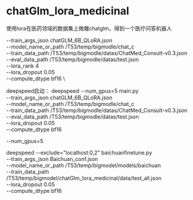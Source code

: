# chatGlm_lora_medicinal
使用lora在医药领域的数据集上微雕chatglm，得到一个医疗问答机器人


--train_args_json chatGLM_6B_QLoRA.json \
--model_name_or_path /T53/temp/bigmodle/chat_c \
--train_data_path /T53/temp/bigmodle/datas/ChatMed_Consult-v0.3.json \
--eval_data_path /T53/temp/bigmodle/datas/test.json \
--lora_rank 4 \
--lora_dropout 0.05 \
--compute_dtype bf16 \


deepspeed启动：
deepspeed --num_gpus=5 main.py  \
--train_args_json chatGLM_6B_QLoRA.json \
--model_name_or_path /T53/temp/bigmodle/chat_c \
--train_data_path /T53/temp/bigmodle/datas/ChatMed_Consult-v0.3.json \
--eval_data_path /T53/temp/bigmodle/datas/test.json \
--lora_dropout 0.05 \
--compute_dtype bf16 

--num_gpus=5

deepspeed --exclude="localhost:0,2" baichuanfinetune.py  \
--train_args_json Baichuan_conf.json \
--model_name_or_path /T53/temp/bigmodel/models/baichuan \
--train_data_path /T53/temp/bigmodel/chatGlm_lora_medicinal/data/test_all.json \
--lora_dropout 0.05 \
--compute_dtype bf16 

